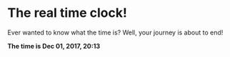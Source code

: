 # The real time clock!

Ever wanted to know what the time is? Well, your journey is about to end!

**The time is Dec 01, 2017, 20:13**